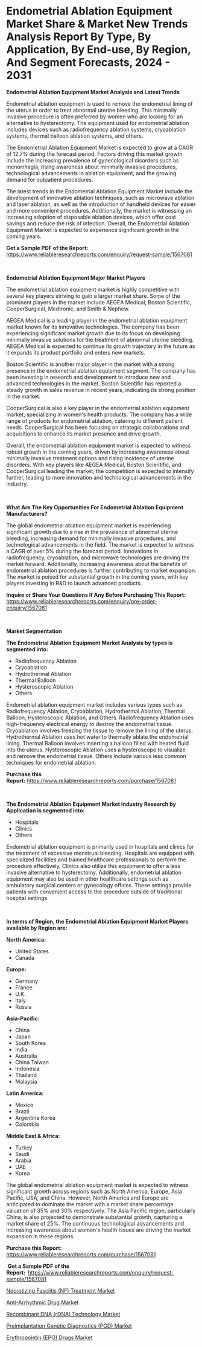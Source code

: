 <p><h1>Endometrial Ablation Equipment Market Share & Market New Trends Analysis Report By Type, By Application, By End-use, By Region, And Segment Forecasts, 2024 - 2031</h1></p><p><strong>Endometrial Ablation Equipment Market Analysis and Latest Trends</strong></p>
<p><p>Endometrial ablation equipment is used to remove the endometrial lining of the uterus in order to treat abnormal uterine bleeding. This minimally invasive procedure is often preferred by women who are looking for an alternative to hysterectomy. The equipment used for endometrial ablation includes devices such as radiofrequency ablation systems, cryoablation systems, thermal balloon ablation systems, and others.</p><p>The Endometrial Ablation Equipment Market is expected to grow at a CAGR of 12.7% during the forecast period. Factors driving this market growth include the increasing prevalence of gynecological disorders such as menorrhagia, rising awareness about minimally invasive procedures, technological advancements in ablation equipment, and the growing demand for outpatient procedures.</p><p>The latest trends in the Endometrial Ablation Equipment Market include the development of innovative ablation techniques, such as microwave ablation and laser ablation, as well as the introduction of handheld devices for easier and more convenient procedures. Additionally, the market is witnessing an increasing adoption of disposable ablation devices, which offer cost savings and reduce the risk of infection. Overall, the Endometrial Ablation Equipment Market is expected to experience significant growth in the coming years.</p></p>
<p><strong>Get a Sample PDF of the Report:&nbsp;</strong> <a href="https://www.reliableresearchreports.com/enquiry/request-sample/1567081">https://www.reliableresearchreports.com/enquiry/request-sample/1567081</a></p>
<p>&nbsp;</p>
<p><strong>Endometrial Ablation Equipment Major Market Players</strong></p>
<p><p>The endometrial ablation equipment market is highly competitive with several key players striving to gain a larger market share. Some of the prominent players in the market include AEGEA Medical, Boston Scientific, CooperSurgical, Medtronic, and Smith & Nephew.</p><p>AEGEA Medical is a leading player in the endometrial ablation equipment market known for its innovative technologies. The company has been experiencing significant market growth due to its focus on developing minimally invasive solutions for the treatment of abnormal uterine bleeding. AEGEA Medical is expected to continue its growth trajectory in the future as it expands its product portfolio and enters new markets.</p><p>Boston Scientific is another major player in the market with a strong presence in the endometrial ablation equipment segment. The company has been investing in research and development to introduce new and advanced technologies in the market. Boston Scientific has reported a steady growth in sales revenue in recent years, indicating its strong position in the market.</p><p>CooperSurgical is also a key player in the endometrial ablation equipment market, specializing in women's health products. The company has a wide range of products for endometrial ablation, catering to different patient needs. CooperSurgical has been focusing on strategic collaborations and acquisitions to enhance its market presence and drive growth.</p><p>Overall, the endometrial ablation equipment market is expected to witness robust growth in the coming years, driven by increasing awareness about minimally invasive treatment options and rising incidence of uterine disorders. With key players like AEGEA Medical, Boston Scientific, and CooperSurgical leading the market, the competition is expected to intensify further, leading to more innovation and technological advancements in the industry.</p></p>
<p>&nbsp;</p>
<p><strong>What Are The Key Opportunities For Endometrial Ablation Equipment Manufacturers?</strong></p>
<p><p>The global endometrial ablation equipment market is experiencing significant growth due to a rise in the prevalence of abnormal uterine bleeding, increasing demand for minimally invasive procedures, and technological advancements in the field. The market is expected to witness a CAGR of over 5% during the forecast period. Innovations in radiofrequency, cryoablation, and microwave technologies are driving the market forward. Additionally, increasing awareness about the benefits of endometrial ablation procedures is further contributing to market expansion. The market is poised for substantial growth in the coming years, with key players investing in R&D to launch advanced products.</p></p>
<p><strong>Inquire or Share Your Questions If Any Before Purchasing This Report:</strong> <a href="https://www.reliableresearchreports.com/enquiry/pre-order-enquiry/1567081">https://www.reliableresearchreports.com/enquiry/pre-order-enquiry/1567081</a></p>
<p>&nbsp;</p>
<p><strong>Market Segmentation</strong></p>
<p><strong>The Endometrial Ablation Equipment Market Analysis by types is segmented into:</strong></p>
<p><ul><li>Radiofrequency Ablation</li><li>Cryoablation</li><li>Hydrothermal Ablation</li><li>Thermal Balloon</li><li>Hysteroscopic Ablation</li><li>Others</li></ul></p>
<p><p>Endometrial ablation equipment market includes various types such as Radiofrequency Ablation, Cryoablation, Hydrothermal Ablation, Thermal Balloon, Hysteroscopic Ablation, and Others. Radiofrequency Ablation uses high-frequency electrical energy to destroy the endometrial tissue. Cryoablation involves freezing the tissue to remove the lining of the uterus. Hydrothermal Ablation uses hot water to thermally ablate the endometrial lining. Thermal Balloon involves inserting a balloon filled with heated fluid into the uterus. Hysteroscopic Ablation uses a hysteroscope to visualize and remove the endometrial tissue. Others include various less common techniques for endometrial ablation.</p></p>
<p><strong>Purchase this Report:&nbsp;</strong><a href="https://www.reliableresearchreports.com/purchase/1567081">https://www.reliableresearchreports.com/purchase/1567081</a></p>
<p>&nbsp;</p>
<p><strong>The Endometrial Ablation Equipment Market Industry Research by Application is segmented into:</strong></p>
<p><ul><li>Hospitals</li><li>Clinics</li><li>Others</li></ul></p>
<p><p>Endometrial ablation equipment is primarily used in hospitals and clinics for the treatment of excessive menstrual bleeding. Hospitals are equipped with specialized facilities and trained healthcare professionals to perform the procedure effectively. Clinics also utilize this equipment to offer a less invasive alternative to hysterectomy. Additionally, endometrial ablation equipment may also be used in other healthcare settings such as ambulatory surgical centers or gynecology offices. These settings provide patients with convenient access to the procedure outside of traditional hospital settings.</p></p>
<p>&nbsp;</p>
<p><strong>In terms of Region, the Endometrial Ablation Equipment Market Players available by Region are:</strong></p>
<p>
    <p> <strong> North America: </strong>
        <ul>
            <li>United States</li>
            <li>Canada</li>
        </ul>
        </p> 
    <p> <strong> Europe: </strong>
        <ul>
            <li>Germany</li>
            <li>France</li>
            <li>U.K.</li>
            <li>Italy</li>
            <li>Russia</li>
        </ul>
        </p> 
    <p> <strong> Asia-Pacific: </strong>
        <ul>
            <li>China</li>
            <li>Japan</li>
            <li>South Korea</li>
            <li>India</li>
            <li>Australia</li>
            <li>China Taiwan</li>
            <li>Indonesia</li>
            <li>Thailand</li>
            <li>Malaysia</li>
        </ul>
        </p> 
    <p> <strong> Latin America: </strong>
        <ul>
            <li>Mexico</li>
            <li>Brazil</li>
            <li>Argentina Korea</li>
            <li>Colombia</li>
        </ul>
        </p> 
    <p> <strong> Middle East & Africa: </strong>
        <ul>
            <li>Turkey</li>
            <li>Saudi</li>
            <li>Arabia</li>
            <li>UAE</li>
            <li>Korea</li>
        </ul>
    </p>
    </p>
<p><p>The global endometrial ablation equipment market is expected to witness significant growth across regions such as North America, Europe, Asia Pacific, USA, and China. However, North America and Europe are anticipated to dominate the market with a market share percentage valuation of 35% and 30% respectively. The Asia Pacific region, particularly China, is also projected to demonstrate substantial growth, capturing a market share of 25%. The continuous technological advancements and increasing awareness about women's health issues are driving the market expansion in these regions.</p></p>
<p><strong>Purchase this Report: </strong><a href="https://www.reliableresearchreports.com/purchase/1567081">https://www.reliableresearchreports.com/purchase/1567081</a></p>
<p>&nbsp;<strong>Get a Sample PDF of the Report:&nbsp;&nbsp;</strong><a href="https://www.reliableresearchreports.com/enquiry/request-sample/1567081">https://www.reliableresearchreports.com/enquiry/request-sample/1567081</a></p>
<p><strong></strong></p>
<p><p><a href="https://medium.com/@patriciaday39/necrotizing-fasciitis-nf-treatment-market-outlook-industry-overview-and-forecast-2024-to-2031-32cd556078af">Necrotizing Fasciitis (NF) Treatment Market</a></p><p><a href="https://medium.com/@mariliehowe/anti-arrhythmic-drug-market-exploring-market-share-market-trends-and-future-growth-de6c4465a8e8">Anti-Arrhythmic Drug Market</a></p><p><a href="https://medium.com/@leliajewess/recombinant-dna-rdna-technology-nbsp-market-focuses-on-market-share-size-and-projected-forecast-404fedc4594f">Recombinant DNA (rDNA) Technology Market</a></p><p><a href="https://medium.com/@leliajewess/preimplantation-genetic-diagnostics-pgd-market-the-key-to-successful-business-strategy-forecast-4dd5675af3ab">Preimplantation Genetic Diagnostics (PGD) Market</a></p><p><a href="https://medium.com/@mariliehowe/erythropoietin-epo-drugs-market-competitive-analysis-market-trends-and-forecast-to-2031-60f3fbbd1bf4">Erythropoietin (EPO) Drugs Market</a></p></p>